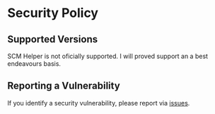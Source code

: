 # Security Policy

## Supported Versions

SCM Helper is not oficially supported.
I will proved support an a best endeavours basis.

## Reporting a Vulnerability

If you identify a security vulnerability, please report via [issues](https://github.com/ColinRobbins/scm-helper/issues).
